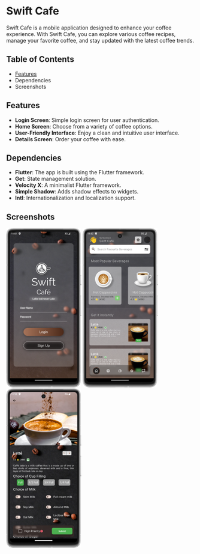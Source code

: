 # Swift Cafe

Swift Cafe is a mobile application designed to enhance your coffee experience. With Swift Cafe, you can explore various coffee recipes, manage your favorite coffee, and stay updated with the latest coffee trends.

## Table of Contents
- [Features](Features)
- Dependencies
- Screenshots

## Features

- **Login Screen**: Simple login screen for user authentication.
- **Home Screen**: Choose from a variety of coffee options.
- **User-Friendly Interface**: Enjoy a clean and intuitive user interface.
- **Details Screen**: Order your coffee with ease.

## Dependencies

- **Flutter**: The app is built using the Flutter framework.
- **Get**: State management solution.
- **Velocity X**: A minimalist Flutter framework.
- **Simple Shadow**: Adds shadow effects to widgets.
- **Intl**: Internationalization and localization support.

## Screenshots
<img src="screenshots/Screenshot_Auth_screen.png" alt="Auth Screen" width="200" height="auto" /> <img src="screenshots/Screenshot_Home_screen.png" alt="Home Screen" width="200" height="auto" /> <img src="screenshots/Screenshot_Details_Screen.png" alt="Details Screen" width="200" height="auto" />
